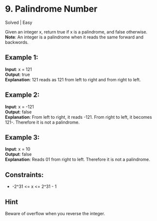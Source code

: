 # 9. Palindrome Number
Solved | Easy

Given an integer x, return true if x is a palindrome, and false otherwise.  
**Note**: An integer is a palindrome when it reads the same forward and backwords.

## Example 1:
**Input**: x = 121  
**Output**: true  
**Explanation**: 121 reads as 121 from left to right and from right to left.

## Example 2:
**Input**: x = -121  
**Output**: false  
**Explanation**: From left to right, it reads -121. From right to left, it becomes 121-. Therefore it is not a palindrome.

## Example 3:
**Input**: x = 10  
**Output**: false  
**Explanation**: Reads 01 from right to left. Therefore it is not a palindrome.

## Constraints:
- -2^31 <= x <= 2^31 - 1

## Hint
Beware of overflow when you reverse the integer.
